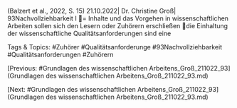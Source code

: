 (Balzert et al., 2022, S. 15)
21.10.2022| Dr. Christine Groß| 93Nachvollziehbarkeit I
= Inhalte und das Vorgehen in wissenschaftlichen Arbeiten sollen sich den 
Lesern oder Zuhörern erschließen
die Einhaltung der wissenschaftliche Qualitätsanforderungen sind eine 

   Tags & Topics:
   #Zuhörer
   #Qualitätsanforderunge
   #93Nachvollziehbarkeit
   #Qualitätsanforderungen
   #Zuhörern

[Previous: #Grundlagen des wissenschaftlichen Arbeitens_Groß_211022_93](Grundlagen des wissenschaftlichen Arbeitens_Groß_211022_93.md)

[Next: #Grundlagen des wissenschaftlichen Arbeitens_Groß_211022_93](Grundlagen des wissenschaftlichen Arbeitens_Groß_211022_93.md)